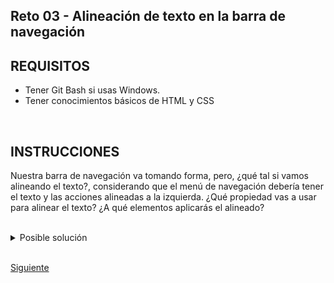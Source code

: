 ## Reto 03 - Alineación de texto en la barra de navegación

## REQUISITOS
- Tener Git Bash si usas Windows.
- Tener conocimientos básicos de HTML y CSS

<br/>

## INSTRUCCIONES

Nuestra barra de navegación va tomando forma, pero, ¿qué tal si vamos alineando el texto?, considerando que el menú de navegación debería tener el texto y las acciones alineadas a la izquierda. ¿Qué propiedad vas a usar para alinear el texto? ¿A qué elementos aplicarás el alineado?

<br/>

<details><summary>Posible solución</summary>
<p>

```css
.navbar {
    width: 70%;
    text-align: left;
    color: #025157;
    font-weight: 500;
  }
  
  .actions {
    width: 15%;
    text-align: left;
    font-size: 14px;
    font-weight: 600;
  }
```

</p>
</details>

<br/>

[Siguiente](../reto-04)